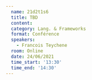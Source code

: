 ```yaml
---
  name: 21d2t1s6
  title: TBD
  content:
  category: Lang. & Frameworks
  format: Conférence
  speakers: 
    - Francois Teychene
  room: Online
  date: 24/06/2021
  time_start: '13:30'
  time_end: '14:30'
---
```


